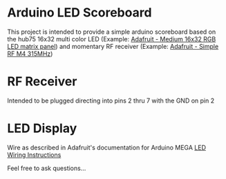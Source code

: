 # Arduino LED Scoreboard

This project is intended to provide a simple arduino scoreboard based on the hub75 16x32 multi color LED (Example: [Adafruit - Medium 16x32 RGB LED matrix panel](https://www.adafruit.com/products/420)) and momentary RF receiver (Example: [Adafruit - Simple RF M4 315MHz](https://www.adafruit.com/products/1096))

# RF Receiver

Intended to be plugged directing into pins 2 thru 7 with the GND on pin 2

# LED Display

Wire as described in Adafruit's documentation for Arduino MEGA [LED Wiring Instructions](https://learn.adafruit.com/32x16-32x32-rgb-led-matrix/)

Feel free to ask questions...
